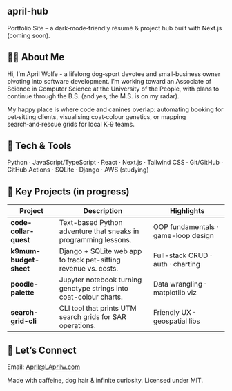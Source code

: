 ## april-hub

Portfolio Site – a dark‑mode‑friendly résumé & project hub built with Next.js (coming soon).

## 👩‍💻 About Me

Hi, I’m April Wolfe - a lifelong dog‑sport devotee and small‑business owner pivoting into software development. I’m working toward an Associate of Science in Computer Science at the University of the People, with plans to continue through the B.S. (and yes, the M.S. is on my radar).

My happy place is where code and canines overlap: automating booking for pet‑sitting clients, visualising coat‑colour genetics, or mapping search‑and‑rescue grids for local K‑9 teams.

## 🧰 Tech & Tools

Python · JavaScript/TypeScript · React · Next.js · Tailwind CSS · Git/GitHub · GitHub Actions · SQLite · Django · AWS (studying)

## 📂 Key Projects (in progress)

| Project | Description | Highlights |
| --- | --- | --- |
| **code-collar-quest** | Text-based Python adventure that sneaks in programming lessons. | OOP fundamentals&nbsp;· game-loop design |
| **k9mum-budget-sheet** | Django + SQLite web app to track pet-sitting revenue vs. costs. | Full-stack CRUD&nbsp;· auth&nbsp;· charting |
| **poodle-palette** | Jupyter notebook turning genotype strings into coat-colour charts. | Data wrangling&nbsp;· matplotlib viz |
| **search-grid-cli** | CLI tool that prints UTM search grids for SAR operations. | Friendly UX&nbsp;· geospatial libs |


## 🤝 Let’s Connect

Email: April@LAprilw.com

Made with caffeine, dog hair & infinite curiosity. Licensed under MIT.
